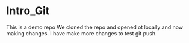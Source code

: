 # Intro_Git
This is a demo repo
We cloned the repo and opened ot locally and now making changes.
I have make more changes to test git push.